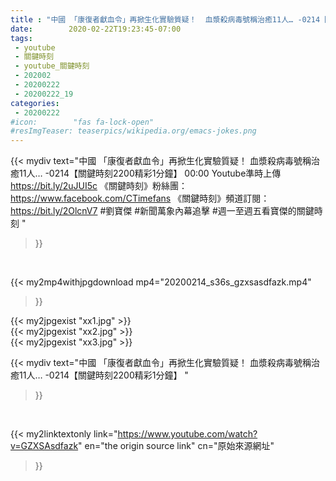 ```yaml
---
title : "中國 「康復者獻血令」再掀生化實驗質疑！  血漿殺病毒號稱治癒11人… -0214【關鍵時刻2200精彩1分鐘】 "
date:        2020-02-22T19:23:45-07:00
tags:
 - youtube
 - 關鍵時刻
 - youtube_關鍵時刻
 - 202002
 - 20200222
 - 20200222_19
categories:
 - 20200222
#icon:        "fas fa-lock-open"
#resImgTeaser: teaserpics/wikipedia.org/emacs-jokes.png
---
```


{{< mydiv text="中國 「康復者獻血令」再掀生化實驗質疑！ 血漿殺病毒號稱治癒11人… -0214【關鍵時刻2200精彩1分鐘】 00:00  Youtube準時上傳 https://bit.ly/2uJUI5c  《關鍵時刻》粉絲團：https://www.facebook.com/CTimefans 《關鍵時刻》頻道訂閱：https://bit.ly/2OlcnV7  #劉寶傑 #新聞萬象內幕追擊 #週一至週五看寶傑的關鍵時刻 "
>}}
<br>


{{< my2mp4withjpgdownload mp4="20200214_s36s_gzxsasdfazk.mp4"
>}}

{{< my2jpgexist "xx1.jpg" >}}<br>
{{< my2jpgexist "xx2.jpg" >}}<br>
{{< my2jpgexist "xx3.jpg" >}}<br>



{{< mydiv text="中國 「康復者獻血令」再掀生化實驗質疑！  血漿殺病毒號稱治癒11人… -0214【關鍵時刻2200精彩1分鐘】 "
>}}
<br>

{{< my2linktextonly link="https://www.youtube.com/watch?v=GZXSAsdfazk"
en="the origin source link" cn="原始來源網址"
>}}


<br>

